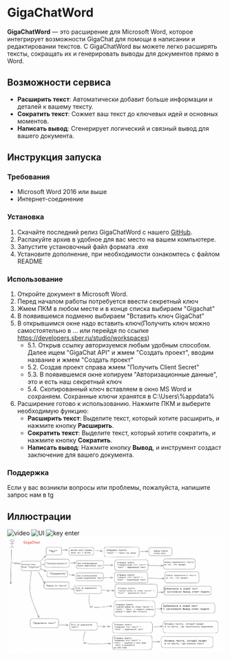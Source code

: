 # GigaChatWord

**GigaChatWord** — это расширение для Microsoft Word, которое интегрирует возможности GigaChat для помощи в написании и редактировании текстов. С GigaChatWord вы можете легко расширять тексты, сокращать их и генерировать выводы для документов прямо в Word.

## Возможности сервиса

- **Расширить текст**: Автоматически добавит больше информации и деталей к вашему тексту.
- **Сократить текст**: Сожмет ваш текст до ключевых идей и основных моментов.
- **Написать вывод**: Сгенерирует логический и связный вывод для вашего документа.

## Инструкция запуска

### Требования

- Microsoft Word 2016 или выше
- Интернет-соединение

### Установка

1. Скачайте последний релиз GigaChatWord с нашего [GitHub](https://github.com/Enfariches/VSTO_AddIn).
2. Распакуйте архив в удобное для вас место на вашем компьютере.
3. Запустите установочный файл формата .exe
4. Установите дополнение, при необходимости ознакомтесь с файлом README

### Использование

1. Откройте документ в Microsoft Word.
2. Перед началом работы потребуется ввести секретный ключ
3. Жмем ПКМ в любом месте и в конце списка выбираем "Gigachat"
4. В появившемся подменю выбираем "Вставить ключ GigaChat"
5. В открывшимся окне надо вставить ключ(Получить ключ можно самостоятельно в ... или  перейдя по ссылке https://developers.sber.ru/studio/workspaces)
    - 5.1. Открыв ссылку авторизуемся любым удобным способом. Далее ищем "GigaChat API" и жмем "Создать проект", вводим название и жмем "Создать проект"
    - 5.2. Создав проект справа жмем "Получить Client Secret"
    - 5.3. В появившемся окне копируем "Авторизационные данные", это и есть наш секретный ключ
    - 5.4. Скопированный ключ вставляем в окно MS Word и сохраняем. Сохранные ключи хранятся в C:\Users\\%appdata%
6. Расширение готово к использованию. Нажмите ПКМ и выберите необходимую функцию:
   - **Расширить текст**: Выделите текст, который хотите расширить, и нажмите кнопку **Расширить**.
   - **Сократить текст**: Выделите текст, который хотите сократить, и нажмите кнопку **Сократить**.
   - **Написать вывод**: Нажмите кнопку **Вывод**, и инструмент создаст заключение для вашего документа.


### Поддержка

Если у вас возникли вопросы или проблемы, пожалуйста, напишите запрос нам в tg



## Иллюстрации
![video](![гиф](https://github.com/Enfariches/Gigachat_WordPlugin/assets/96489078/84dbcde2-1813-4b8c-8ce9-ac6dc9677182))
![UI](![WINWORD_1icOzYHYaE](https://github.com/Enfariches/Gigachat_WordPlugin/assets/96489078/b4cdcbe7-b136-4678-8be7-6e3f02516168))
![key enter](![WINWORD_wtNgPNZIKm](https://github.com/Enfariches/Gigachat_WordPlugin/assets/96489078/900bc8b4-a7b2-4eb1-befa-b75aa8b3fb21))
![plan](https://github.com/DinDron/test/blob/main/Рисунок2.png "Giga")
